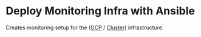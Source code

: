 # Deploy Monitoring Infra with Ansible

Creates monitoring setup for the ([GCP](https://github.com/xvag/iac-demo/tree/main/gcp) / [Cluster](https://github.com/xvag/iac-demo/tree/main/cluster)) infrastructure.
